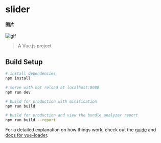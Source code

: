 # slider
#### 图片
![gif](https://gss0.baidu.com/-Po3dSag_xI4khGko9WTAnF6hhy/zhidao/pic/item/c995d143ad4bd113d8b6b4f156afa40f4afb05fd.jpg)
> A Vue.js project

## Build Setup

``` bash
# install dependencies
npm install

# serve with hot reload at localhost:8080
npm run dev

# build for production with minification
npm run build

# build for production and view the bundle analyzer report
npm run build --report
```

For a detailed explanation on how things work, check out the [guide](http://vuejs-templates.github.io/webpack/) and [docs for vue-loader](http://vuejs.github.io/vue-loader).
